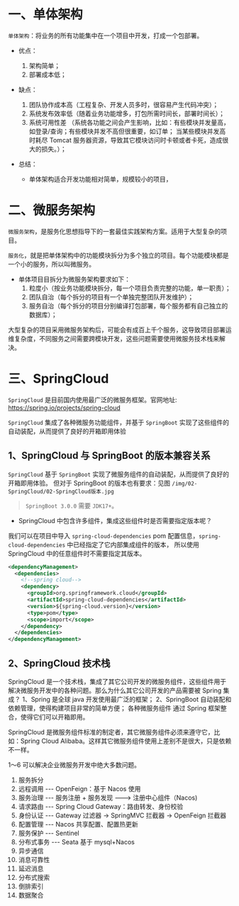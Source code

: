 # 一、单体架构
`单体架构`：将业务的所有功能集中在一个项目中开发，打成一个包部署。

- 优点：
  1. 架构简单； 
  2. 部署成本低； 
  
- 缺点：
  1. 团队协作成本高（工程复杂、开发人员多时，很容易产生代码冲突）；
  2. 系统发布效率低（随着业务功能增多，打包所需时间长，部署时间长）； 
  3. 系统可用性差
        （系统各功能之间会产生影响，比如：有些模块并发量高，如登录/查询；有些模块并发不高但很重要，如订单；
        当某些模块并发高时耗尽 Tomcat 服务器资源，导致其它模块访问时卡顿或者卡死，造成很大的损失。）；

- 总结：
  - 单体架构适合开发功能相对简单，规模较小的项目，

# 二、微服务架构

`微服务架构`，是服务化思想指导下的一套最佳实践架构方案。适用于大型复杂的项目。

`服务化`，就是把单体架构中的功能模块拆分为多个独立的项目。每个功能模块都是一个小的服务，所以叫微服务。

- 单体项目目拆分为微服务架构要求如下：
  1. 粒度小（按业务功能模块拆分，每一个项目负责完整的功能，单一职责）；
  2. 团队自治（每个拆分的项目有一个单独完整团队开发维护）；
  3. 服务自治（每个拆分的项目分别编译打包部署，每个服务都有自己独立的数据库）；

大型复杂的项目采用微服务架构后，可能会有成百上千个服务，这导致项目部署运维复杂度，不同服务之间需要跨模块开发，这些问题需要使用微服务技术栈来解决。

# 三、SpringCloud

`SpringCloud` 是目前国内使用最广泛的微服务框架。官网地址: <https://spring.io/projects/spring-cloud>

`SpringCloud` 集成了各种微服务功能组件，并基于 `SpringBoot` 实现了这些组件的自动装配，从而提供了良好的开箱即用体验

## 1、SpringCloud 与 SpringBoot 的版本兼容关系

`SpringCloud` 基于 `SpringBoot` 实现了微服务组件的自动装配，从而提供了良好的开箱即用体验。
但对于 SpringBoot 的版本也有要求：见图 `/img/02-SpringCloud/02-SpringCloud版本.jpg`

> `SpringBoot 3.0.0` 需要 `JDK17+`。

* SpringCloud 中包含许多组件，集成这些组件时是否需要指定版本呢？

我们可以在项目中导入 `spring-cloud-dependencies` pom 配置信息，`spring-cloud-dependencies` 中已经指定了它内部集成组件的版本，
所以使用 SpringCloud 中的任意组件时不需要指定其版本。
```xml
<dependencyManagement>
  <dependencies>
    <!--spring cloud-->
    <dependency>
      <groupId>org.springframework.cloud</groupId>
      <artifactId>spring-cloud-dependencies</artifactId>
      <version>${spring-cloud.version}</version>
      <type>pom</type>
      <scope>import</scope>
    </dependency>
  </dependencies>
</dependencyManagement>
```

## 2、SpringCloud 技术栈

SpringCloud 是一个技术栈，集成了其它公司开发的微服务组件，这些组件用于解决微服务开发中的各种问题。那么为什么其它公司开发的产品需要被 Spring 集成？
1、Spring 是全球 java 开发使用最广泛的框架；
2、SpringBoot 自动装配和依赖管理，使得构建项目非常的简单方便；
各种微服务组件 通过 Spring 框架整合，使得它们可以开箱即用。

SpringCloud 是微服务组件标准的制定者，其它微服务组件必须来遵守它，比如：Spring Cloud Alibaba。这样其它微服务组件使用上差别不是很大，只是依赖不一样。

1～6 可以解决企业微服务开发中绝大多数问题。

1. 服务拆分 
2. 远程调用 --- OpenFeign：基于 Nacos 使用 
3. 服务治理 --- 服务注册 + 服务发现 ---> 注册中心组件（Nacos)
4. 请求路由 --- Spring Cloud Gateway：路由转发、身份校验 
5. 身份认证 --- Gateway 过滤器 -> SpringMVC 拦截器 -> OpenFeign 拦截器
6. 配置管理 --- Nacos 共享配置、配置热更新
7. 服务保护 --- Sentinel
8. 分布式事务 --- Seata 基于 mysql+Nacos
9. 异步通信 
10. 消息可靠性 
11. 延迟消息 
12. 分布式搜索 
13. 倒排索引 
14. 数据聚合
